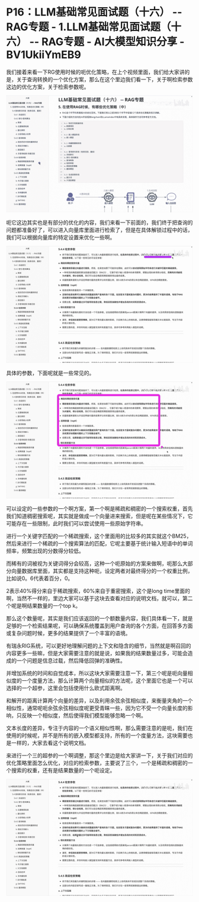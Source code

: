 # P16：LLM基础常见面试题（十六） -- RAG专题 - 1.LLM基础常见面试题（十六） -- RAG专题 - AI大模型知识分享 - BV1UkiiYmEB9

我们接着来看一下RG使用时候的呃优化策略，在上个视频里面，我们给大家讲的是，关于查询转换的一个优化方案，那么在这个里边我们看一下，关于啊检索参数这边的优化方案，关于检索参数呢。



![](img/de379bacef095ab425fecbbee4561842_1.png)

呃它这边其实也是有部分的优化的内容，我们来看一下前面的，我们终于把查询的问题都准备好了，可以进入向量库里面进行检索了，但是在具体解锁过程中的话，我们可以根据向量库的特定设置来优化一些啊。



![](img/de379bacef095ab425fecbbee4561842_3.png)

具体的参数，下面呢就是一些常见的。

![](img/de379bacef095ab425fecbbee4561842_5.png)

可以设定的一些参数的一个啊方案，第一个啊是稀疏和稠密的一个搜索权重，首先我们知道稠密搜索呢，其实就是做成一个向量进来搜索，但是呢在某些情况下，它可能存在一些限制，此时我们可以尝试使用一些原始字符串。

进行一个关键字匹配的一个稀疏搜索，这个里面用的比较多的其实就这个BM25，然后来进行一个稀疏的一个搜索算法的匹配，它呢主要基于统计输入短语中的单词频率，频繁出现的分数得分较低。

而稀有的词被视为关键词得分会较高，这种一个呃原始的方案来做啊，呃那么大部分向量数据库里面，其实都是支持这种呃，设定两者对最终得分的一个权重比例，比如说0。6代表着百分，0。

2表示40%得分来自于稀疏搜索，60%来自于重密搜索，这个是long time里面的啊，当然不一样的，里边大家可以基于这块去查看对应的说明文档，就可以，第二个呢是啊结果数量的一个top k。

那么这个数量呢，其实是我们应该返回的一个额数量内容，我们具体看一下，就是足够的一个检索结果呢，可以确保系统覆盖到用户查询的各个方面，在回答多方面或复杂问题时候，更多的结果提供了一个丰富的语境。

有瑞永RIG系统，可以更好地理解问题的上下文和隐含的细节，当然就是啊召回的内容更多一些嘛，但是大家需要注意的就是说，如果我的结果数量过多，可能会造成的一个问题是信息过载，然后降低回弹的准确性。

并增加系统的时间和自觉成本，所以这块大家需要注意一下，第三个呢是呃向量相似度的一个度量方法，那么计算两个向量相似的方法呢，这个里面它也是一个可以选择的一个超参，这里会包括使用什么欧式距离啊。

和解开的距离计算两个向量的差异，以及利用余弦余弦相似度，来衡量夹角的一个相似性，通常呢呃余弦余弦相似度呢更受青睐一些，因为它不受一个向量长度的影响，只反映一个相似度，然后使得我们模型能够忽略一个啊。

文本长度的差异，专注于内容的一个语义相似性啊，那么需要注意的是呃，我们在使用的时候呢，并不是所有的嵌入模型都支持，所有的一个度量方法，这块需要也是一样的，大家去看这个说明文档。

来进行一个三的超参的一个啊调整，那这个里边是给大家讲一下，关于我们对应的优化策略里面怎么优化，对应的检索参数，主要说了三个，一个是稀疏和稠密的一个搜索的权重，还有是结果数量的一个呃设定。



![](img/de379bacef095ab425fecbbee4561842_7.png)